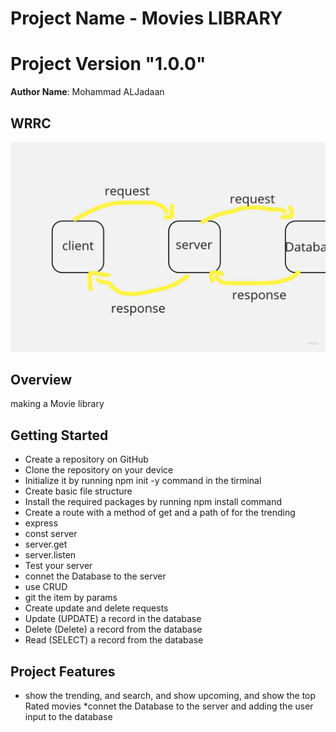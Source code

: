 # Project Name - Movies LIBRARY
#  Project Version "1.0.0"

**Author Name**: Mohammad ALJadaan

## WRRC
![Profile photo](WRRC.jpg)

## Overview
making a Movie library 
## Getting Started
* Create a repository on GitHub
* Clone the repository on your device
* Initialize it by running npm init -y command in the tirminal
* Create basic file structure
* Install the required packages by running  npm install command
* Create a route with a method of get and a path of for the trending
* express
* const server
* server.get
* server.listen
* Test your server
* connet the Database to the server
* use CRUD 
* git the item by params 
* Create update and delete requests
* Update (UPDATE) a record in the database
* Delete (Delete) a record from the database
* Read (SELECT) a record from the database
## Project Features
* show the trending, and search, and show upcoming, and show the top Rated movies
*connet the Database to the server and adding the user input to the database 
